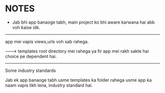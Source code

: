 # NOTES

- Jab bhi app banaoge tabh, main project ko bhi aware karwana hai abb voh kaise idk.

---

app mei vapis views,urls voh sab rahega.

---> templates root directory mei rahega ya fir app mei rakh sakte hai choice pe dependent hai. 

---

Some industry standards

Jab ek app banaoge tabh usme templates ka folder rahega usme app ka naam vapis likh lena, industry standard hai.

